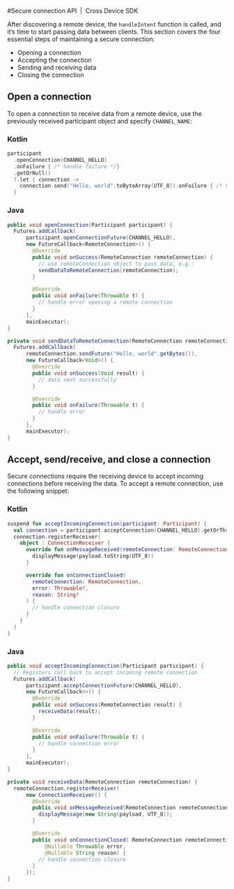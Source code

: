 #Secure connection API  |  Cross Device SDK

After discovering a remote device, the `handleIntent` function is called, and it’s time to start passing data between clients. This section covers the four essential steps of maintaining a secure connection:

*   Opening a connection
*   Accepting the connection
*   Sending and receiving data
*   Closing the connection

Open a connection
-----------------

To open a connection to receive data from a remote device, use the previously received participant object and specify `CHANNEL_NAME`:

### Kotlin

```kotlin
participant
  .openConnection(CHANNEL_HELLO)
  .onFailure { /* handle failure */}
  .getOrNull()
  ?.let { connection ->
    connection.send("Hello, world".toByteArray(UTF_8)).onFailure { /* handle failure */}
  }
```

### Java

```java
public void openConnection(Participant participant) {
  Futures.addCallback(
      participant.openConnectionFuture(CHANNEL_HELLO),
      new FutureCallback<RemoteConnection>() {
        @Override
        public void onSuccess(RemoteConnection remoteConnection) {
          // use remoteConnection object to pass data, e.g.:
          sendDataToRemoteConnection(remoteConnection);
        }

        @Override
        public void onFailure(Throwable t) {
          // handle error opening a remote connection
        }
      },
      mainExecutor);
}

private void sendDataToRemoteConnection(RemoteConnection remoteConnection) {
  Futures.addCallback(
      remoteConnection.sendFuture("Hello, world".getBytes()),
      new FutureCallback<Void>() {
        @Override
        public void onSuccess(Void result) {
          // data sent successfully
        }

        @Override
        public void onFailure(Throwable t) {
          // handle error
        }
      },
      mainExecutor);
}
```

Accept, send/receive, and close a connection
--------------------------------------------

Secure connections require the receiving device to accept incoming connections before receiving the data. To accept a remote connection, use the following snippet:

### Kotlin

```kotlin
suspend fun acceptIncomingConnection(participant: Participant) {
  val connection = participant.acceptConnection(CHANNEL_HELLO).getOrThrow()
  connection.registerReceiver(
    object : ConnectionReceiver {
      override fun onMessageReceived(remoteConnection: RemoteConnection, payload: ByteArray) {
        displayMessage(payload.toString(UTF_8))
      }

      override fun onConnectionClosed(
        remoteConnection: RemoteConnection,
        error: Throwable?,
        reason: String?
      ) {
        // handle connection closure
      }
    }
  )
}
```

### Java

```java
public void acceptIncomingConnection(Participant participant) {
  // Registers call back to accept incoming remote connection
  Futures.addCallback(
      participant.acceptConnectionFuture(CHANNEL_HELLO),
      new FutureCallback<>() {
        @Override
        public void onSuccess(RemoteConnection result) {
          receiveData(result);
        }

        @Override
        public void onFailure(Throwable t) {
          // handle connection error
        }
      },
      mainExecutor);
}

private void receiveData(RemoteConnection remoteConnection) {
  remoteConnection.registerReceiver(
      new ConnectionReceiver() {
        @Override
        public void onMessageReceived(RemoteConnection remoteConnection, byte[] payload) {
          displayMessage(new String(payload, UTF_8));
        }

        @Override
        public void onConnectionClosed( RemoteConnection remoteConnection,
            @Nullable Throwable error,
            @Nullable String reason) {
          // handle connection closure
        }
      });
}
```